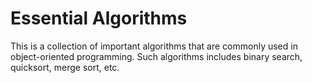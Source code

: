 # Essential Algorithms

This is a collection of important algorithms that are commonly used in object-oriented programming. 
Such algorithms includes binary search, quicksort, merge sort, etc.


